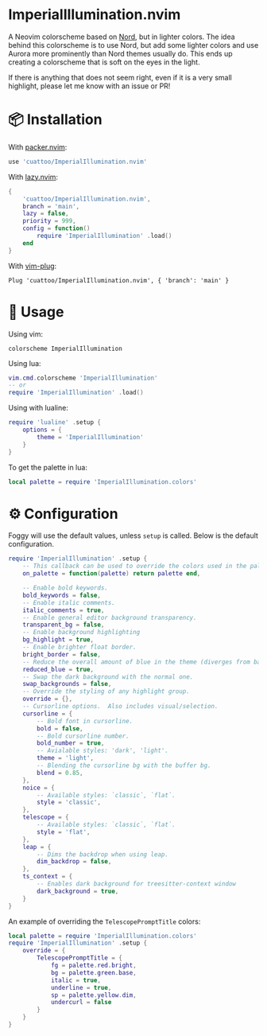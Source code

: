 # ImperialIllumination.nvim

A Neovim colorscheme based on [Nord](https://www.nordtheme.com/), but in lighter colors. The idea behind this colorscheme is to use Nord, but add some lighter colors and use Aurora more prominently than Nord themes usually do. This ends up creating a colorscheme that is soft on the eyes in the light.

If there is anything that does not seem right, even if it is a very small highlight, please let me know with an issue or PR!

# 📦 Installation

With [packer.nvim](https://github.com/wbthomason/packer.nvim):

```lua
use 'cuattoo/ImperialIllumination.nvim'
```

With [lazy.nvim](https://github.com/folke/lazy.nvim):

```lua
{
    'cuattoo/ImperialIllumination.nvim',
    branch = 'main',
    lazy = false,
    priority = 999,
    config = function()
        require 'ImperialIllumination' .load()
    end
}
```

With [vim-plug](https://github.com/junegunn/vim-plug):

```vim
Plug 'cuattoo/ImperialIllumination.nvim', { 'branch': 'main' }
```

# 🚀 Usage

Using vim:

```vim
colorscheme ImperialIllumination
```

Using lua:

```lua
vim.cmd.colorscheme 'ImperialIllumination'
-- or
require 'ImperialIllumination' .load()
```

Using with lualine:

```lua
require 'lualine' .setup {
    options = {
        theme = 'ImperialIllumination'
    }
}
```

To get the palette in lua:

```lua
local palette = require 'ImperialIllumination.colors'
```

# ⚙️ Configuration

Foggy will use the default values, unless `setup` is called. Below is the default configuration.

```lua
require 'ImperialIllumination' .setup {
    -- This callback can be used to override the colors used in the palette.
    on_palette = function(palette) return palette end,

    -- Enable bold keywords.
    bold_keywords = false,
    -- Enable italic comments.
    italic_comments = true,
    -- Enable general editor background transparency.
    transparent_bg = false,
    -- Enable background highlighting
    bg_highlight = true,
    -- Enable brighter float border.
    bright_border = false,
    -- Reduce the overall amount of blue in the theme (diverges from base Nord).
    reduced_blue = true,
    -- Swap the dark background with the normal one.
    swap_backgrounds = false,
    -- Override the styling of any highlight group.
    override = {},
    -- Cursorline options.  Also includes visual/selection.
    cursorline = {
        -- Bold font in cursorline.
        bold = false,
        -- Bold cursorline number.
        bold_number = true,
        -- Avialable styles: 'dark', 'light'.
        theme = 'light',
        -- Blending the cursorline bg with the buffer bg.
        blend = 0.85,
    },
    noice = {
        -- Available styles: `classic`, `flat`.
        style = 'classic',
    },
    telescope = {
        -- Available styles: `classic`, `flat`.
        style = 'flat',
    },
    leap = {
        -- Dims the backdrop when using leap.
        dim_backdrop = false,
    },
    ts_context = {
        -- Enables dark background for treesitter-context window
        dark_background = true,
    }
}
```

An example of overriding the `TelescopePromptTitle` colors:

```lua
local palette = require 'ImperialIllumination.colors'
require 'ImperialIllumination' .setup {
    override = {
        TelescopePromptTitle = {
            fg = palette.red.bright,
            bg = palette.green.base,
            italic = true,
            underline = true,
            sp = palette.yellow.dim,
            undercurl = false
        }
    }
}
```
